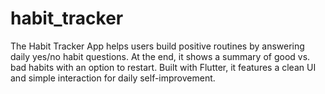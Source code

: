 # habit_tracker
The Habit Tracker App helps users build positive routines by answering daily yes/no habit questions. At the end, it shows a summary of good vs. bad habits with an option to restart. Built with Flutter, it features a clean UI and simple interaction for daily self-improvement.
